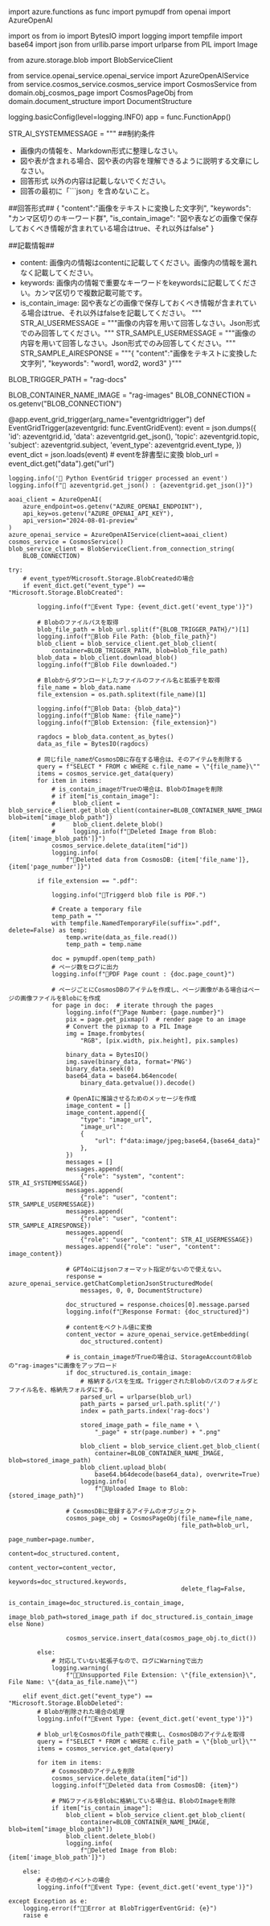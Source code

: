 import azure.functions as func
import pymupdf
from openai import AzureOpenAI

import os
from io import BytesIO
import logging
import tempfile
import base64
import json
from urllib.parse import urlparse
from PIL import Image

from azure.storage.blob import BlobServiceClient

from service.openai_service.openai_service import AzureOpenAIService
from service.cosmos_service.cosmos_service import CosmosService
from domain.obj_cosmos_page import CosmosPageObj
from domain.document_structure import DocumentStructure

logging.basicConfig(level=logging.INFO)
app = func.FunctionApp()

STR_AI_SYSTEMMESSAGE = """
##制約条件
- 画像内の情報を、Markdown形式に整理しなさい。
- 図や表が含まれる場合、図や表の内容を理解できるように説明する文章にしなさい。
- 回答形式 以外の内容は記載しないでください。
- 回答の最初に「```json」を含めないこと。

##回答形式##
{
    "content":"画像をテキストに変換した文字列",
    "keywords": "カンマ区切りのキーワード群",
    "is_contain_image": "図や表などの画像で保存しておくべき情報が含まれている場合はtrue、それ以外はfalse"
}

##記載情報##
- content: 画像内の情報はcontentに記載してください。画像内の情報を漏れなく記載してください。
- keywords: 画像内の情報で重要なキーワードをkeywordsに記載してください。カンマ区切りで複数記載可能です。
- is_contain_image: 図や表などの画像で保存しておくべき情報が含まれている場合はtrue、それ以外はfalseを記載してください。
"""
STR_AI_USERMESSAGE = """画像の内容を用いて回答しなさい。Json形式でのみ回答してください。"""
STR_SAMPLE_USERMESSAGE = """画像の内容を用いて回答しなさい。Json形式でのみ回答してください。"""
STR_SAMPLE_AIRESPONSE = """{
    "content":"画像をテキストに変換した文字列",
    "keywords": "word1, word2, word3"
}"""

BLOB_TRIGGER_PATH = "rag-docs"

BLOB_CONTAINER_NAME_IMAGE = "rag-images"
BLOB_CONNECTION = os.getenv("BLOB_CONNECTION")


@app.event_grid_trigger(arg_name="eventgridtrigger")
def EventGridTrigger(azeventgrid: func.EventGridEvent):
    event = json.dumps({
        'id': azeventgrid.id,
        'data': azeventgrid.get_json(),
        'topic': azeventgrid.topic,
        'subject': azeventgrid.subject,
        'event_type': azeventgrid.event_type,
    })
    event_dict = json.loads(event)  # eventを辞書型に変換
    blob_url = event_dict.get("data").get("url")

    logging.info('🚀 Python EventGrid trigger processed an event')
    logging.info(f"🚀 azeventgrid.get_json() : {azeventgrid.get_json()}")

    aoai_client = AzureOpenAI(
        azure_endpoint=os.getenv("AZURE_OPENAI_ENDPOINT"),
        api_key=os.getenv("AZURE_OPENAI_API_KEY"),
        api_version="2024-08-01-preview"
    )
    azure_openai_service = AzureOpenAIService(client=aoai_client)
    cosmos_service = CosmosService()
    blob_service_client = BlobServiceClient.from_connection_string(
        BLOB_CONNECTION)

    try:
        # event_typeがMicrosoft.Storage.BlobCreatedの場合
        if event_dict.get("event_type") == "Microsoft.Storage.BlobCreated":

            logging.info(f"🚀Event Type: {event_dict.get('event_type')}")

            # Blobのファイルパスを取得
            blob_file_path = blob_url.split(f"{BLOB_TRIGGER_PATH}/")[1]
            logging.info(f"🚀Blob File Path: {blob_file_path}")
            blob_client = blob_service_client.get_blob_client(
                container=BLOB_TRIGGER_PATH, blob=blob_file_path)
            blob_data = blob_client.download_blob()
            logging.info(f"🚀Blob File downloaded.")

            # Blobからダウンロードしたファイルのファイル名と拡張子を取得
            file_name = blob_data.name
            file_extension = os.path.splitext(file_name)[1]

            logging.info(f"🚀Blob Data: {blob_data}")
            logging.info(f"🚀Blob Name: {file_name}")
            logging.info(f"🚀Blob Extension: {file_extension}")

            ragdocs = blob_data.content_as_bytes()
            data_as_file = BytesIO(ragdocs)

            # 同じfile_nameがCosmosDBに存在する場合は、そのアイテムを削除する
            query = f"SELECT * FROM c WHERE c.file_name = \"{file_name}\""
            items = cosmos_service.get_data(query)
            for item in items:
                # is_contain_imageがTrueの場合は、BlobのImageを削除
                # if item["is_contain_image"]:
                #     blob_client = blob_service_client.get_blob_client(container=BLOB_CONTAINER_NAME_IMAGE, blob=item["image_blob_path"])
                #     blob_client.delete_blob()
                #     logging.info(f"🚀Deleted Image from Blob: {item['image_blob_path']}")
                cosmos_service.delete_data(item["id"])
                logging.info(
                    f"🚀Deleted data from CosmosDB: {item['file_name']}, {item['page_number']}")

            if file_extension == ".pdf":

                logging.info("🚀Triggerd blob file is PDF.")

                # Create a temporary file
                temp_path = ""
                with tempfile.NamedTemporaryFile(suffix=".pdf", delete=False) as temp:
                    temp.write(data_as_file.read())
                    temp_path = temp.name

                doc = pymupdf.open(temp_path)
                # ページ数をログに出力
                logging.info(f"🚀PDF Page count : {doc.page_count}")

                # ページごとにCosmosDBのアイテムを作成し、ページ画像がある場合はページの画像ファイルをBlobにを作成
                for page in doc:  # iterate through the pages
                    logging.info(f"🚀Page Number: {page.number}")
                    pix = page.get_pixmap()  # render page to an image
                    # Convert the pixmap to a PIL Image
                    img = Image.frombytes(
                        "RGB", [pix.width, pix.height], pix.samples)

                    binary_data = BytesIO()
                    img.save(binary_data, format='PNG')
                    binary_data.seek(0)
                    base64_data = base64.b64encode(
                        binary_data.getvalue()).decode()

                    # OpenAIに推論させるためのメッセージを作成
                    image_content = []
                    image_content.append({
                        "type": "image_url",
                        "image_url":
                        {
                            "url": f"data:image/jpeg;base64,{base64_data}"
                        },
                    })
                    messages = []
                    messages.append(
                        {"role": "system", "content": STR_AI_SYSTEMMESSAGE})
                    messages.append(
                        {"role": "user", "content": STR_SAMPLE_USERMESSAGE})
                    messages.append(
                        {"role": "user", "content": STR_SAMPLE_AIRESPONSE})
                    messages.append(
                        {"role": "user", "content": STR_AI_USERMESSAGE})
                    messages.append({"role": "user", "content": image_content})

                    # GPT4oにはjsonフォーマット指定がないので使えない。
                    response = azure_openai_service.getChatCompletionJsonStructuredMode(
                        messages, 0, 0, DocumentStructure)

                    doc_structured = response.choices[0].message.parsed
                    logging.info(f"🚀Response Format: {doc_structured}")

                    # contentをベクトル値に変換
                    content_vector = azure_openai_service.getEmbedding(
                        doc_structured.content)

                    # is_contain_imageがTrueの場合は、StorageAccountのBlobの"rag-images"に画像をアップロード
                    if doc_structured.is_contain_image:
                        # 格納するパスを生成。TriggerされたBlobのパスのフォルダとファイル名を、格納先フォルダにする。
                        parsed_url = urlparse(blob_url)
                        path_parts = parsed_url.path.split('/')
                        index = path_parts.index('rag-docs')

                        stored_image_path = file_name + \
                            "_page" + str(page.number) + ".png"

                        blob_client = blob_service_client.get_blob_client(
                            container=BLOB_CONTAINER_NAME_IMAGE, blob=stored_image_path)
                        blob_client.upload_blob(
                            base64.b64decode(base64_data), overwrite=True)
                        logging.info(
                            f"🚀Uploaded Image to Blob: {stored_image_path}")

                    # CosmosDBに登録するアイテムのオブジェクト
                    cosmos_page_obj = CosmosPageObj(file_name=file_name,
                                                    file_path=blob_url,
                                                    page_number=page.number,
                                                    content=doc_structured.content,
                                                    content_vector=content_vector,
                                                    keywords=doc_structured.keywords,
                                                    delete_flag=False,
                                                    is_contain_image=doc_structured.is_contain_image,
                                                    image_blob_path=stored_image_path if doc_structured.is_contain_image else None)

                    cosmos_service.insert_data(cosmos_page_obj.to_dict())

            else:
                # 対応していない拡張子なので、ログにWarningで出力
                logging.warning(
                    f"🚀❌Unsupported File Extension: \"{file_extension}\", File Name: \"{data_as_file.name}\"")

        elif event_dict.get("event_type") == "Microsoft.Storage.BlobDeleted":
            # Blobが削除された場合の処理
            logging.info(f"🚀Event Type: {event_dict.get('event_type')}")

            # blob_urlをCosmosのfile_pathで検索し、CosmosDBのアイテムを取得
            query = f"SELECT * FROM c WHERE c.file_path = \"{blob_url}\""
            items = cosmos_service.get_data(query)

            for item in items:
                # CosmosDBのアイテムを削除
                cosmos_service.delete_data(item["id"])
                logging.info(f"🚀Deleted data from CosmosDB: {item}")

                # PNGファイルをBlobに格納している場合は、BlobのImageを削除
                if item["is_contain_image"]:
                    blob_client = blob_service_client.get_blob_client(
                        container=BLOB_CONTAINER_NAME_IMAGE, blob=item["image_blob_path"])
                    blob_client.delete_blob()
                    logging.info(
                        f"🚀Deleted Image from Blob: {item['image_blob_path']}")

        else:
            # その他のイベントの場合
            logging.info(f"🚀Event Type: {event_dict.get('event_type')}")

    except Exception as e:
        logging.error(f"🚀❌Error at BlobTriggerEventGrid: {e}")
        raise e
